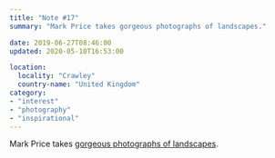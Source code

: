 ```yaml
---
title: "Note #17"
summary: "Mark Price takes gorgeous photographs of landscapes."

date: 2019-06-27T08:46:00
updated: 2020-05-10T16:53:00

location:
  locality: "Crawley"
  country-name: "United Kingdom"
category:
- "interest"
- "photography"
- "inspirational"
---
```


Mark Price takes [gorgeous photographs of landscapes][1].

[1]: https://www.mark-price.photography/
